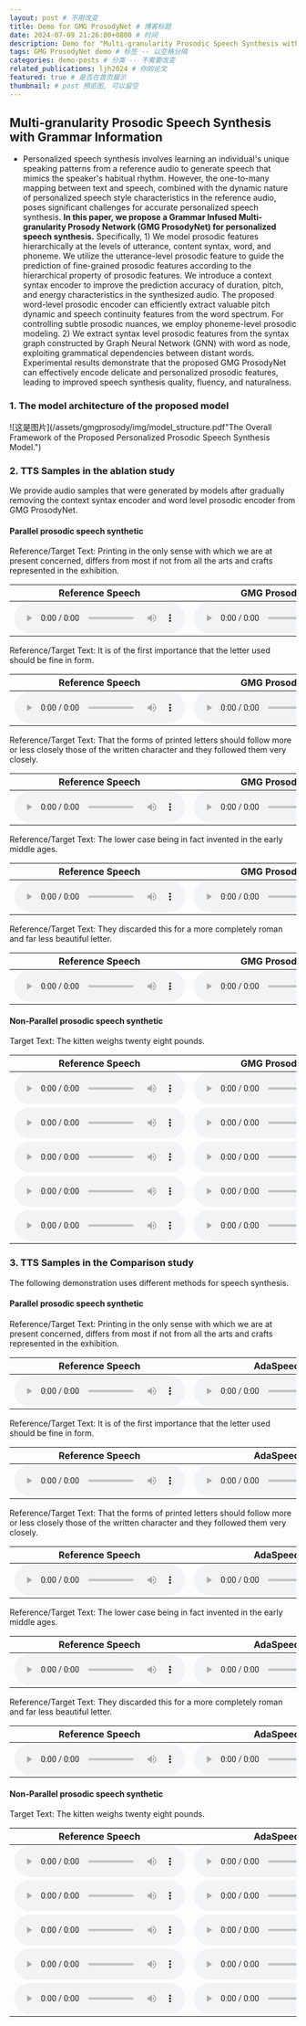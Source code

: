 ```yaml
---
layout: post # 不用改变
title: Demo for GMG ProsodyNet # 博客标题
date: 2024-07-09 21:26:00+0800 # 时间
description: Demo for "Multi-granularity Prosodic Speech Synthesis with Grammar Information" # 博客描述
tags: GMG ProsodyNet demo # 标签 -- 以空格分隔
categories: demo-posts # 分类 -- 不需要改变
related_publications: ljh2024 # 你的论文
featured: true # 是否在首页展示
thumbnail: # post 预览图, 可以留空
---
```


## Multi-granularity Prosodic Speech Synthesis with Grammar Information

- Personalized speech synthesis involves learning an individual's unique speaking patterns from a reference audio to generate speech that mimics the speaker's habitual rhythm. However, the one-to-many mapping between text and speech, combined with the dynamic nature of personalized speech style characteristics in the reference audio, poses significant challenges for accurate personalized speech synthesis. **In this paper, we propose a Grammar Infused Multi-granularity Prosody Network (GMG ProsodyNet) for personalized speech synthesis.** Specifically, 1) We model prosodic features hierarchically at the levels of utterance, content syntax, word, and phoneme. We utilize the utterance-level prosodic feature to guide the prediction of fine-grained prosodic features according to the hierarchical property of prosodic features. We introduce a context syntax encoder to improve the prediction accuracy of duration, pitch, and energy characteristics in the synthesized audio. The proposed word-level prosodic encoder can efficiently extract valuable pitch dynamic and speech continuity features from the word spectrum. For controlling subtle prosodic nuances, we employ phoneme-level prosodic modeling. 2) We extract syntax level prosodic features from the syntax graph constructed by Graph Neural Network (GNN) with word as node, exploiting grammatical dependencies between distant words. Experimental results demonstrate that the proposed GMG ProsodyNet can effectively encode delicate and personalized prosodic features, leading to improved speech synthesis quality, fluency, and naturalness.

### 1. The model architecture of the proposed model
![这是图片](/assets/gmgprosody/img/model_structure.pdf"The Overall Framework of the Proposed Personalized Prosodic Speech Synthesis Model.")

### 2. TTS Samples in the ablation study 

 We provide audio samples that were generated by models after gradually removing the context syntax encoder and word level prosodic encoder from GMG ProsodyNet.

#### Parallel prosodic speech synthetic

Reference/Target Text: Printing in the only sense with which we are at present concerned, differs from most if not from all the arts and crafts represented in the exhibition.

|   Reference Speech   | GMG ProsodyNet |    GMG ProsodyNet w/o CSynEnc   |    GMG ProsodyNet w/o CSynencwpre    |
| :------: | :------: | :---------: | :----------: |
|<audio src="/assets/gmgprosody/comparation/parallel/LJ001-0001.wav" type="audio/wav" controls preload></audio>|<audio src="/assets/gmgprosody/comparation/parallel/synLJ001-0001.wav" type="audio/wav" controls preload></audio>|<audio src="/assets/gmgprosody/ablation/parallel/LJ001-0001.wav" type="audio/wav" controls preload></audio>|<audio src="/assets/gmgprosody/comparation/parallel/ada_LJ001-0001.wav" type="audio/wav" controls preload></audio>|

Reference/Target Text: It is of the first importance that the letter used should be fine in form.

|   Reference Speech   | GMG ProsodyNet |    GMG ProsodyNet w/o CSynEnc   |    GMG ProsodyNet w/o CSynencwpre    |
| :------: | :------: | :---------: | :----------: |
|<audio src="/assets/gmgprosody/comparation/parallel/LJ001-0011.wav" type="audio/wav" controls preload></audio>|<audio src="/assets/gmgprosody/comparation/parallel/synLJ001-0011.wav" type="audio/wav" controls preload></audio>|<audio src="/assets/gmgprosody/ablation/parallel/LJ001-0011.wav" type="audio/wav" controls preload></audio>|<audio src="/assets/gmgprosody/comparation/parallel/ada_LJ001-0011.wav" type="audio/wav" controls preload></audio>|

Reference/Target Text: That the forms of printed letters should follow more or less closely those of the written character and they followed them very closely.

|   Reference Speech   | GMG ProsodyNet |    GMG ProsodyNet w/o CSynEnc   |    GMG ProsodyNet w/o CSynencwpre    |
| :------: | :------: | :---------: | :----------: |
|<audio src="/assets/gmgprosody/comparation/parallel/LJ001-0017.wav" type="audio/wav" controls preload></audio>|<audio src="/assets/gmgprosody/comparation/parallel/synLJ001-0017.wav" type="audio/wav" controls preload></audio>|<audio src="/assets/gmgprosody/ablation/parallel/LJ001-0017.wav" type="audio/wav" controls preload></audio>|<audio src="/assets/gmgprosody/comparation/parallel/ada_LJ001-0017.wav" type="audio/wav" controls preload></audio>|

Reference/Target Text: The lower case being in fact invented  in the early middle ages.

|   Reference Speech   | GMG ProsodyNet |    GMG ProsodyNet w/o CSynEnc   |    GMG ProsodyNet w/o CSynencwpre    |
| :------: | :------: | :---------: | :----------: |
|<audio src="/assets/gmgprosody/comparation/parallel/LJ001-0020.wav" type="audio/wav" controls preload></audio>|<audio src="/assets/gmgprosody/comparation/parallel/synLJ001-0020.wav" type="audio/wav" controls preload></audio>|<audio src="/assets/gmgprosody/ablation/parallel/LJ001-0020.wav" type="audio/wav" controls preload></audio>|<audio src="/assets/gmgprosody/comparation/parallel/ada_LJ001-0020.wav" type="audio/wav" controls preload></audio>|

Reference/Target Text: They discarded this for a more completely roman and far less beautiful letter.

|   Reference Speech   | GMG ProsodyNet |    GMG ProsodyNet w/o CSynEnc   |    GMG ProsodyNet w/o CSynencwpre    |
| :------: | :------: | :---------: | :----------: |
|<audio src="/assets/gmgprosody/comparation/parallel/LJ001-0035.wav" type="audio/wav" controls preload></audio>|<audio src="/assets/gmgprosody/comparation/parallel/synLJ001-0035.wav" type="audio/wav" controls preload></audio>|<audio src="/assets/gmgprosody/ablation/parallel/LJ001-0035.wav" type="audio/wav" controls preload></audio>|<audio src="/assets/gmgprosody/comparation/parallel/ada_LJ001-0035.wav" type="audio/wav" controls preload></audio>|

#### Non-Parallel prosodic speech synthetic

Target Text: The kitten weighs twenty eight pounds.

|   Reference Speech   | GMG ProsodyNet |    GMG ProsodyNet w/o CSynEnc   |    GMG ProsodyNet w/o CSynencwpre    |
| :------: | :------: | :---------: | :----------: |
|<audio src="/assets/gmgprosody/comparation/nonparallel/LJ001-0054.wav" type="audio/wav" controls preload></audio>|<audio src="/assets/gmgprosody/comparation/nonparallel/con_LJ001-0054.wav" type="audio/wav" controls preload></audio>|<audio src="/assets/gmgprosody/ablation/nonparallel/word_LJ001-0054.wav" type="audio/wav" controls preload></audio>|<audio src="/assets/gmgprosody/comparation/nonparallel/ada_LJ001-0054.wav" type="audio/wav" controls preload></audio>|
|<audio src="/assets/gmgprosody/comparation/nonparallel/LJ001-0070.wav" type="audio/wav" controls preload></audio>|<audio src="/assets/gmgprosody/comparation/nonparallel/con_LJ001-0070.wav" type="audio/wav" controls preload></audio>|<audio src="/assets/gmgprosody/ablation/nonparallel/word_LJ001-0070.wav" type="audio/wav" controls preload></audio>|<audio src="/assets/gmgprosody/comparation/nonparallel/ada_LJ001-0070.wav" type="audio/wav" controls preload></audio>|
|<audio src="/assets/gmgprosody/comparation/nonparallel/LJ001-0085.wav" type="audio/wav" controls preload></audio>|<audio src="/assets/gmgprosody/comparation/nonparallel/con_LJ001-0085.wav" type="audio/wav" controls preload></audio>|<audio src="/assets/gmgprosody/ablation/nonparallel/word_LJ001-0085.wav" type="audio/wav" controls preload></audio>|<audio src="/assets/gmgprosody/comparation/nonparallel/ada_LJ001-0085.wav" type="audio/wav" controls preload></audio>|
|<audio src="/assets/gmgprosody/comparation/nonparallel/LJ001-0094.wav" type="audio/wav" controls preload></audio>|<audio src="/assets/gmgprosody/comparation/nonparallel/con_LJ001-0094.wav" type="audio/wav" controls preload></audio>|<audio src="/assets/gmgprosody/ablation/nonparallel/word_LJ001-0094.wav" type="audio/wav" controls preload></audio>|<audio src="/assets/gmgprosody/comparation/nonparallel/ada_LJ001-0094.wav" type="audio/wav" controls preload></audio>|
|<audio src="/assets/gmgprosody/comparation/nonparallel/LJ001-0111.wav" type="audio/wav" controls preload></audio>|<audio src="/assets/gmgprosody/comparation/nonparallel/con_LJ001-0111.wav" type="audio/wav" controls preload></audio>|<audio src="/assets/gmgprosody/ablation/nonparallel/word_LJ001-0111.wav" type="audio/wav" controls preload></audio>|<audio src="/assets/gmgprosody/comparation/nonparallel/ada_LJ001-0111.wav" type="audio/wav" controls preload></audio>|

### 3. TTS Samples in the Comparison study 

The following demonstration uses different methods for speech synthesis.

#### Parallel prosodic speech synthetic

Reference/Target Text: Printing  in the only sense with  which we are at present concerned, differs  from most if not from all the arts and crafts represented in the exhibition.

|   Reference Speech   |      AdaSpeech     |    FG-transformerTTS     |   SyntaSpeech   | GMG ProsodyNet |
| :----------: | :----------: | :----------: | :----------: | :----------: |
|<audio src="/assets/gmgprosody/comparation/parallel/LJ001-0001.wav" type="audio/wav" controls preload></audio>|<audio src="/assets/gmgprosody/comparation/parallel/ada_LJ001-0001.wav" type="audio/wav" controls preload></audio>|<audio src="/assets/gmgprosody/comparation/parallel/FG_LJ001-0001.wav" type="audio/wav" controls preload></audio>|<audio src="/assets/gmgprosody/comparation/parallel/syn_LJ001-0001.wav" type="audio/wav" controls preload></audio>|<audio src="/assets/gmgprosody/comparation/parallel/synLJ001-0001.wav" type="audio/wav" controls preload></audio>|

Reference/Target Text: It is of the first importance that the letter used should be fine in form.

|   Reference Speech   |      AdaSpeech     |    FG-transformerTTS     |   SyntaSpeech   | GMG ProsodyNet |
| :----------: | :----------: | :----------: | :----------: | :----------: |
|<audio src="/assets/gmgprosody/comparation/parallel/LJ001-0011.wav" type="audio/wav" controls preload></audio>|<audio src="/assets/gmgprosody/comparation/parallel/ada_LJ001-0011.wav" type="audio/wav" controls preload></audio>|<audio src="/assets/gmgprosody/comparation/parallel/FG_LJ001-0011.wav" type="audio/wav" controls preload></audio>|<audio src="/assets/gmgprosody/comparation/parallel/syn_LJ001-0011.wav" type="audio/wav" controls preload></audio>|<audio src="/assets/gmgprosody/comparation/parallel/synLJ001-0011.wav" type="audio/wav" controls preload></audio>|

Reference/Target Text: That the forms of printed letters should follow more or less closely those of the written character and they followed them very closely.

|   Reference Speech   |      AdaSpeech     |    FG-transformerTTS     |   SyntaSpeech   | GMG ProsodyNet |
| :----------: | :----------: | :----------: | :----------: | :----------: |
|<audio src="/assets/gmgprosody/comparation/parallel/LJ001-0017.wav" type="audio/wav" controls preload></audio>|<audio src="/assets/gmgprosody/comparation/parallel/ada_LJ001-0017.wav" type="audio/wav" controls preload></audio>|<audio src="/assets/gmgprosody/comparation/parallel/FG_LJ001-0017.wav" type="audio/wav" controls preload></audio>|<audio src="/assets/gmgprosody/comparation/parallel/syn_LJ001-0017.wav" type="audio/wav" controls preload></audio>|<audio src="/assets/gmgprosody/comparation/parallel/synLJ001-0017.wav" type="audio/wav" controls preload></audio>|

Reference/Target Text: The lower case being in fact invented  in the early middle ages.

|   Reference Speech   |      AdaSpeech     |    FG-transformerTTS     |   SyntaSpeech   | GMG ProsodyNet |
| :----------: | :----------: | :----------: | :----------: | :----------: |
|<audio src="/assets/gmgprosody/comparation/parallel/LJ001-0020.wav" type="audio/wav" controls preload></audio>|<audio src="/assets/gmgprosody/comparation/parallel/ada_LJ001-0020.wav" type="audio/wav" controls preload></audio>|<audio src="/assets/gmgprosody/comparation/parallel/FG_LJ001-0020.wav" type="audio/wav" controls preload></audio>|<audio src="/assets/gmgprosody/comparation/parallel/syn_LJ001-0020.wav" type="audio/wav" controls preload></audio>|<audio src="/assets/gmgprosody/comparation/parallel/synLJ001-0020.wav" type="audio/wav" controls preload></audio>|

Reference/Target Text: They discarded this for a more completely roman and far less beautiful letter.

|   Reference Speech   |      AdaSpeech     |    FG-transformerTTS     |   SyntaSpeech   | GMG ProsodyNet |
| :----------: | :----------: | :----------: | :----------: | :----------: |
|<audio src="/assets/gmgprosody/comparation/parallel/LJ001-0035.wav" type="audio/wav" controls preload></audio>|<audio src="/assets/gmgprosody/comparation/parallel/ada_LJ001-0035.wav" type="audio/wav" controls preload></audio>|<audio src="/assets/gmgprosody/comparation/parallel/FG_LJ001-0035.wav" type="audio/wav" controls preload></audio>|<audio src="/assets/gmgprosody/comparation/parallel/syn_LJ001-0035.wav" type="audio/wav" controls preload></audio>|<audio src="/assets/gmgprosody/comparation/parallel/synLJ001-0035.wav" type="audio/wav" controls preload></audio>|

#### Non-Parallel prosodic speech synthetic

Target Text: The kitten weighs twenty eight pounds.

|   Reference Speech   |      AdaSpeech     |    FG-transformerTTS   | GMG ProsodyNet |
| :----------: | :----------: | :----------: | :----------: |
|<audio src="/assets/gmgprosody/comparation/nonparallel/LJ001-0054.wav" type="audio/wav" controls preload></audio>|<audio src="/assets/gmgprosody/comparation/nonparallel/ada_LJ001-0054.wav" type="audio/wav" controls preload></audio>|<audio src="/assets/gmgprosody/comparation/nonparallel/FG_LJ001-0054.wav" type="audio/wav" controls preload></audio>|<audio src="/assets/gmgprosody/comparation/nonparallel/con_LJ001-0054.wav" type="audio/wav" controls preload></audio>|
|<audio src="/assets/gmgprosody/comparation/nonparallel/LJ001-0070.wav" type="audio/wav" controls preload></audio>|<audio src="/assets/gmgprosody/comparation/nonparallel/ada_LJ001-0070.wav" type="audio/wav" controls preload></audio>|<audio src="/assets/gmgprosody/comparation/nonparallel/FG_LJ001-0070.wav" type="audio/wav" controls preload></audio>|<audio src="/assets/gmgprosody/comparation/nonparallel/con_LJ001-0070.wav" type="audio/wav" controls preload></audio>|
|<audio src="/assets/gmgprosody/comparation/nonparallel/LJ001-0085.wav" type="audio/wav" controls preload></audio>|<audio src="/assets/gmgprosody/comparation/nonparallel/ada_LJ001-0085.wav" type="audio/wav" controls preload></audio>|<audio src="/assets/gmgprosody/comparation/nonparallel/FG_LJ001-0085.wav" type="audio/wav" controls preload></audio>|<audio src="/assets/gmgprosody/comparation/nonparallel/con_LJ001-0085.wav" type="audio/wav" controls preload></audio>|
|<audio src="/assets/gmgprosody/comparation/nonparallel/LJ001-0094.wav" type="audio/wav" controls preload></audio>|<audio src="/assets/gmgprosody/comparation/nonparallel/ada_LJ001-0094.wav" type="audio/wav" controls preload></audio>|<audio src="/assets/gmgprosody/comparation/nonparallel/FG_LJ001-0094.wav" type="audio/wav" controls preload></audio>|<audio src="/assets/gmgprosody/comparation/nonparallel/con_LJ001-0094.wav" type="audio/wav" controls preload></audio>|
|<audio src="/assets/gmgprosody/comparation/nonparallel/LJ001-0111.wav" type="audio/wav" controls preload></audio>|<audio src="/assets/gmgprosody/comparation/nonparallel/ada_LJ001-0111.wav" type="audio/wav" controls preload></audio>|<audio src="/assets/gmgprosody/comparation/nonparallel/FG_LJ001-0111.wav" type="audio/wav" controls preload></audio>|<audio src="/assets/gmgprosody/comparation/nonparallel/con_LJ001-0111.wav" type="audio/wav" controls preload></audio>|
